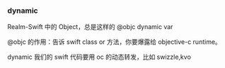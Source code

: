 ### dynamic

Realm-Swift 中的 Object，总是这样的
@objc dynamic var

@objc 的作用：告诉 swift class or 方法，你要爆露给 objective-c runtime。

dynamic 我们的 swift 代码要用 oc 的动态转发，比如 swizzle,kvo
